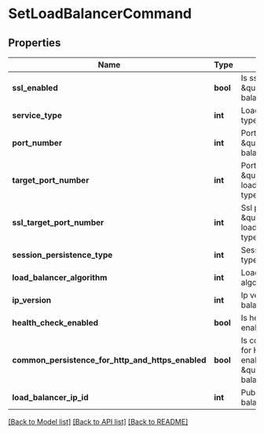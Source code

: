 # SetLoadBalancerCommand

## Properties
Name | Type | Description | Notes
------------ | ------------- | ------------- | -------------
**ssl_enabled** | **bool** | Is ssl enabled (only for \&quot;HTTP\&quot; load balancer service type) | [optional] 
**service_type** | **int** | Load balancer service type | 
**port_number** | **int** | Port number for \&quot;Port\&quot; load balancer service type | [optional] 
**target_port_number** | **int** | Port number for \&quot;TargetPort\&quot; load balancer service type | [optional] 
**ssl_target_port_number** | **int** | Ssl port number for \&quot;TargetPort\&quot; load balancer service type | [optional] 
**session_persistence_type** | **int** | Session persistence type | 
**load_balancer_algorithm** | **int** | Load balancing algorithm | 
**ip_version** | **int** | Ip version for load balancing | 
**health_check_enabled** | **bool** | Is health check enabled | [optional] 
**common_persistence_for_http_and_https_enabled** | **bool** | Is common persistence for HTTP and HTTPS enabled (only for \&quot;HTTP\&quot; load balancer service type) | [optional] 
**load_balancer_ip_id** | **int** | Public ip id for load balancer | [optional] 

[[Back to Model list]](../README.md#documentation-for-models) [[Back to API list]](../README.md#documentation-for-api-endpoints) [[Back to README]](../README.md)


